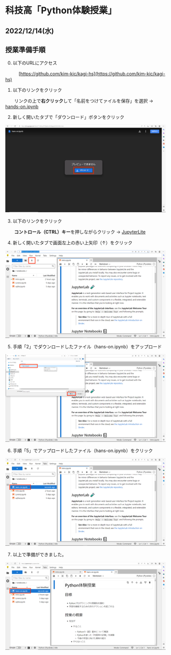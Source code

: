 # 科技高「Python体験授業」
2022/12/14(水)
---
## 授業準備手順

0. 以下のURLにアクセス

&emsp;　　[https://github.com/kim-kic/kagi-hs](https://github.com/kim-kic/kagi-hs)

1. 以下のリンクをクリック

&emsp;　リンクの上で**右クリック**して「名前をつけてァイルを保存」を選択 → <a href="https://raw.githubusercontent.com/kim-kic/kagi-hs/main/hands-on.ipynb" download="hands-on.ipynb">hands-on.ipynb</a>

2. 新しく開いたタブで「ダウンロード」ボタンをクリック

![](fig_readme/1_down_load.png)

3. 以下のリンクをクリック

&emsp;　**コントロール（CTRL）キー**を押しながらクリック → [JupyterLite](https://jupyter.org/try-jupyter/lab/?target=_blank)

4. 新しく開いたタブで画面左上の赤い上矢印（↑）をクリック

![2_open_jupyterlab.png](fig_readme//2_open_jupyterlab.png)

5. 手順「2」でダウンロードしたファイル（hans-on.ipynb）をアップロード

![3_upload_ipynb.png](fig_readme//3_upload_ipynb.png)

6. 手順「5」でアップロードしたファイル（hans-on.ipynb）をクリック

![4_open_ipynb.png](fig_readme//4_open_ipynb.png)

7. 以上で準備ができました。

![5_done.png](fig_readme//5_done.png)
